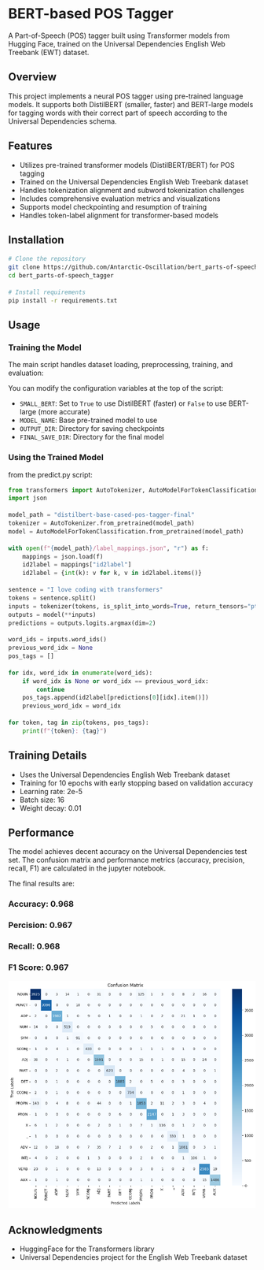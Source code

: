 # BERT-based POS Tagger

A Part-of-Speech (POS) tagger built using Transformer models from Hugging Face, trained on the Universal Dependencies English Web Treebank (EWT) dataset.

## Overview

This project implements a neural POS tagger using pre-trained language models. It supports both DistilBERT (smaller, faster) and BERT-large models for tagging words with their correct part of speech according to the Universal Dependencies schema.

## Features

- Utilizes pre-trained transformer models (DistilBERT/BERT) for POS tagging
- Trained on the Universal Dependencies English Web Treebank dataset
- Handles tokenization alignment and subword tokenization challenges
- Includes comprehensive evaluation metrics and visualizations
- Supports model checkpointing and resumption of training
- Handles token-label alignment for transformer-based models

## Installation

```bash
# Clone the repository
git clone https://github.com/Antarctic-Oscillation/bert_parts-of-speech_tagger.git
cd bert_parts-of-speech_tagger

# Install requirements
pip install -r requirements.txt
```

## Usage

### Training the Model

The main script handles dataset loading, preprocessing, training, and evaluation:

You can modify the configuration variables at the top of the script:
- `SMALL_BERT`: Set to `True` to use DistilBERT (faster) or `False` to use BERT-large (more accurate)
- `MODEL_NAME`: Base pre-trained model to use
- `OUTPUT_DIR`: Directory for saving checkpoints
- `FINAL_SAVE_DIR`: Directory for the final model

### Using the Trained Model

from the predict.py script:
```python
from transformers import AutoTokenizer, AutoModelForTokenClassification
import json

model_path = "distilbert-base-cased-pos-tagger-final"
tokenizer = AutoTokenizer.from_pretrained(model_path)
model = AutoModelForTokenClassification.from_pretrained(model_path)

with open(f"{model_path}/label_mappings.json", "r") as f:
    mappings = json.load(f)
    id2label = mappings["id2label"]
    id2label = {int(k): v for k, v in id2label.items()}

sentence = "I love coding with transformers"
tokens = sentence.split()
inputs = tokenizer(tokens, is_split_into_words=True, return_tensors="pt")
outputs = model(**inputs)
predictions = outputs.logits.argmax(dim=2)

word_ids = inputs.word_ids()
previous_word_idx = None
pos_tags = []

for idx, word_idx in enumerate(word_ids):
    if word_idx is None or word_idx == previous_word_idx:
        continue
    pos_tags.append(id2label[predictions[0][idx].item()])
    previous_word_idx = word_idx

for token, tag in zip(tokens, pos_tags):
    print(f"{token}: {tag}")
```

## Training Details

- Uses the Universal Dependencies English Web Treebank dataset
- Training for 10 epochs with early stopping based on validation accuracy
- Learning rate: 2e-5
- Batch size: 16
- Weight decay: 0.01

## Performance

The model achieves decent accuracy on the Universal Dependencies test set. The confusion matrix and performance metrics (accuracy, precision, recall, F1) are calculated in the jupyter notebook.

The final results are:
### Accuracy: 0.968
### Percision: 0.967
### Recall: 0.968
### F1 Score: 0.967

![confusion matrix](images/confusion_matrix.png)


## Acknowledgments

- HuggingFace for the Transformers library
- Universal Dependencies project for the English Web Treebank dataset

